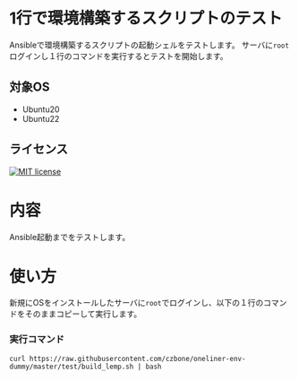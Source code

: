 # 1行で環境構築するスクリプトのテスト

Ansibleで環境構築するスクリプトの起動シェルをテストします。
サーバに`root`ログインし１行のコマンドを実行するとテストを開始します。

## 対象OS

- Ubuntu20
- Ubuntu22

## ライセンス

[![MIT license](https://img.shields.io/badge/License-MIT-blue.svg)](https://lbesson.mit-license.org/)

# 内容
Ansible起動までをテストします。

# 使い方
新規にOSをインストールしたサーバに`root`でログインし、以下の１行のコマンドをそのままコピーして実行します。

### 実行コマンド
```
curl https://raw.githubusercontent.com/czbone/oneliner-env-dummy/master/test/build_lemp.sh | bash
```
